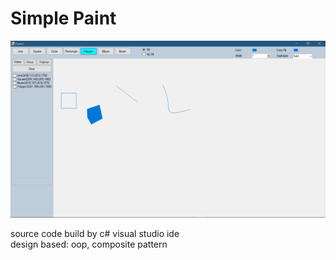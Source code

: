 # Simple Paint

![Demo image](./Images/2021-06-25.png)

source code build by c# visual studio ide </br>
design based: oop, composite pattern
